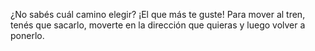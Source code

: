 ¿No sabés cuál camino elegir? ¡El que más te guste! Para mover al tren, tenés que sacarlo, moverte en la dirección que quieras y luego volver a ponerlo.
